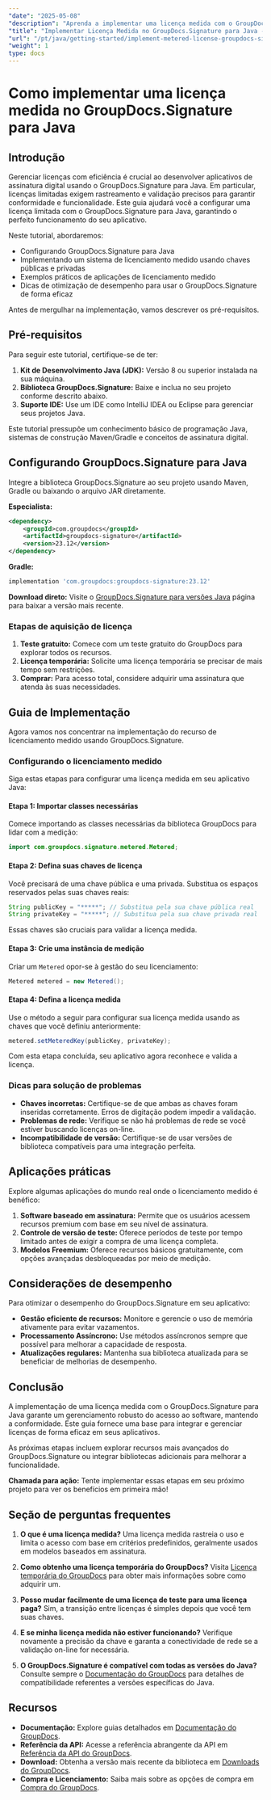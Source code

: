 ```yaml
---
"date": "2025-05-08"
"description": "Aprenda a implementar uma licença medida com o GroupDocs.Signature para Java. Este guia aborda configuração, integração e práticas recomendadas."
"title": "Implementar Licença Medida no GroupDocs.Signature para Java - Um Guia Passo a Passo"
"url": "/pt/java/getting-started/implement-metered-license-groupdocs-signature-java/"
"weight": 1
type: docs
---
```

# Como implementar uma licença medida no GroupDocs.Signature para Java

## Introdução

Gerenciar licenças com eficiência é crucial ao desenvolver aplicativos de assinatura digital usando o GroupDocs.Signature para Java. Em particular, licenças limitadas exigem rastreamento e validação precisos para garantir conformidade e funcionalidade. Este guia ajudará você a configurar uma licença limitada com o GroupDocs.Signature para Java, garantindo o perfeito funcionamento do seu aplicativo.

Neste tutorial, abordaremos:
- Configurando GroupDocs.Signature para Java
- Implementando um sistema de licenciamento medido usando chaves públicas e privadas
- Exemplos práticos de aplicações de licenciamento medido
- Dicas de otimização de desempenho para usar o GroupDocs.Signature de forma eficaz

Antes de mergulhar na implementação, vamos descrever os pré-requisitos.

## Pré-requisitos

Para seguir este tutorial, certifique-se de ter:
1. **Kit de Desenvolvimento Java (JDK):** Versão 8 ou superior instalada na sua máquina.
2. **Biblioteca GroupDocs.Signature:** Baixe e inclua no seu projeto conforme descrito abaixo.
3. **Suporte IDE:** Use um IDE como IntelliJ IDEA ou Eclipse para gerenciar seus projetos Java.

Este tutorial pressupõe um conhecimento básico de programação Java, sistemas de construção Maven/Gradle e conceitos de assinatura digital.

## Configurando GroupDocs.Signature para Java

Integre a biblioteca GroupDocs.Signature ao seu projeto usando Maven, Gradle ou baixando o arquivo JAR diretamente.

**Especialista:**
```xml
<dependency>
    <groupId>com.groupdocs</groupId>
    <artifactId>groupdocs-signature</artifactId>
    <version>23.12</version>
</dependency>
```

**Gradle:**
```gradle
implementation 'com.groupdocs:groupdocs-signature:23.12'
```

**Download direto:** Visite o [GroupDocs.Signature para versões Java](https://releases.groupdocs.com/signature/java/) página para baixar a versão mais recente.

### Etapas de aquisição de licença

1. **Teste gratuito:** Comece com um teste gratuito do GroupDocs para explorar todos os recursos.
2. **Licença temporária:** Solicite uma licença temporária se precisar de mais tempo sem restrições.
3. **Comprar:** Para acesso total, considere adquirir uma assinatura que atenda às suas necessidades.

## Guia de Implementação

Agora vamos nos concentrar na implementação do recurso de licenciamento medido usando GroupDocs.Signature.

### Configurando o licenciamento medido

Siga estas etapas para configurar uma licença medida em seu aplicativo Java:

#### Etapa 1: Importar classes necessárias
Comece importando as classes necessárias da biblioteca GroupDocs para lidar com a medição:
```java
import com.groupdocs.signature.metered.Metered;
```

#### Etapa 2: Defina suas chaves de licença
Você precisará de uma chave pública e uma privada. Substitua os espaços reservados pelas suas chaves reais:
```java
String publicKey = "*****"; // Substitua pela sua chave pública real
String privateKey = "*****"; // Substitua pela sua chave privada real
```
Essas chaves são cruciais para validar a licença medida.

#### Etapa 3: Crie uma instância de medição
Criar um `Metered` opor-se à gestão do seu licenciamento:
```java
Metered metered = new Metered();
```

#### Etapa 4: Defina a licença medida
Use o método a seguir para configurar sua licença medida usando as chaves que você definiu anteriormente:
```java
metered.setMeteredKey(publicKey, privateKey);
```
Com esta etapa concluída, seu aplicativo agora reconhece e valida a licença.

### Dicas para solução de problemas
- **Chaves incorretas:** Certifique-se de que ambas as chaves foram inseridas corretamente. Erros de digitação podem impedir a validação.
- **Problemas de rede:** Verifique se não há problemas de rede se você estiver buscando licenças on-line.
- **Incompatibilidade de versão:** Certifique-se de usar versões de biblioteca compatíveis para uma integração perfeita.

## Aplicações práticas

Explore algumas aplicações do mundo real onde o licenciamento medido é benéfico:
1. **Software baseado em assinatura:** Permite que os usuários acessem recursos premium com base em seu nível de assinatura.
2. **Controle de versão de teste:** Oferece períodos de teste por tempo limitado antes de exigir a compra de uma licença completa.
3. **Modelos Freemium:** Oferece recursos básicos gratuitamente, com opções avançadas desbloqueadas por meio de medição.

## Considerações de desempenho
Para otimizar o desempenho do GroupDocs.Signature em seu aplicativo:
- **Gestão eficiente de recursos:** Monitore e gerencie o uso de memória ativamente para evitar vazamentos.
- **Processamento Assíncrono:** Use métodos assíncronos sempre que possível para melhorar a capacidade de resposta.
- **Atualizações regulares:** Mantenha sua biblioteca atualizada para se beneficiar de melhorias de desempenho.

## Conclusão

A implementação de uma licença medida com o GroupDocs.Signature para Java garante um gerenciamento robusto do acesso ao software, mantendo a conformidade. Este guia fornece uma base para integrar e gerenciar licenças de forma eficaz em seus aplicativos.

As próximas etapas incluem explorar recursos mais avançados do GroupDocs.Signature ou integrar bibliotecas adicionais para melhorar a funcionalidade.

**Chamada para ação:** Tente implementar essas etapas em seu próximo projeto para ver os benefícios em primeira mão!

## Seção de perguntas frequentes

1. **O que é uma licença medida?**
   Uma licença medida rastreia o uso e limita o acesso com base em critérios predefinidos, geralmente usados em modelos baseados em assinatura.

2. **Como obtenho uma licença temporária do GroupDocs?**
   Visita [Licença temporária do GroupDocs](https://purchase.groupdocs.com/temporary-license/) para obter mais informações sobre como adquirir um.

3. **Posso mudar facilmente de uma licença de teste para uma licença paga?**
   Sim, a transição entre licenças é simples depois que você tem suas chaves.

4. **E se minha licença medida não estiver funcionando?**
   Verifique novamente a precisão da chave e garanta a conectividade de rede se a validação on-line for necessária.

5. **O GroupDocs.Signature é compatível com todas as versões do Java?**
   Consulte sempre o [Documentação do GroupDocs](https://docs.groupdocs.com/signature/java/) para detalhes de compatibilidade referentes a versões específicas do Java.

## Recursos
- **Documentação:** Explore guias detalhados em [Documentação do GroupDocs](https://docs.groupdocs.com/signature/java/).
- **Referência da API:** Acesse a referência abrangente da API em [Referência da API do GroupDocs](https://reference.groupdocs.com/signature/java/).
- **Download:** Obtenha a versão mais recente da biblioteca em [Downloads do GroupDocs](https://releases.groupdocs.com/signature/java/).
- **Compra e Licenciamento:** Saiba mais sobre as opções de compra em [Compra do GroupDocs](https://purchase.groupdocs.com/buy).